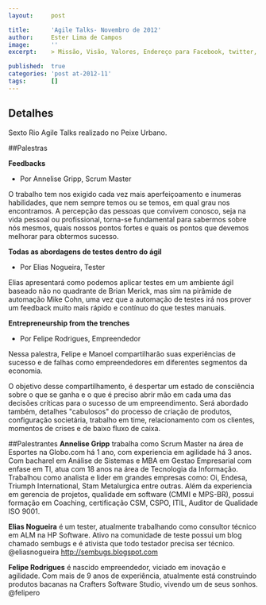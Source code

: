 ```yaml
---
layout:     post

title:      'Agile Talks- Novembro de 2012'
author:     Ester Lima de Campos
image:      ''
excerpt:    > Missão, Visão, Valores, Endereço para Facebook, twitter, grupo no google, etc.

published:  true
categories: 'post at-2012-11'
tags:       []
---
```


## Detalhes

Sexto Rio Agile Talks realizado no Peixe Urbano.

##Palestras

**Feedbacks**
- Por Annelise Gripp, Scrum Master

O trabalho tem nos exigido cada vez mais aperfeiçoamento e inumeras habilidades, que nem sempre temos ou se temos, em qual grau nos encontramos. A percepção das pessoas que convivem conosco, seja na vida pessoal ou profissional, torna-se fundamental para sabermos sobre nós mesmos, quais nossos pontos fortes e quais os pontos que devemos melhorar para obtermos sucesso.

**Todas as abordagens de testes dentro do ágil**
- Por Elias Nogueira, Tester

Elias apresentará como podemos aplicar testes em um ambiente ágil baseado não no quadrante de Brian Merick, mas sim na pirâmide de automação Mike Cohn, uma vez que a automação de testes irá nos prover um feedback muito mais rápido e contínuo do que testes manuais.

**Entrepreneurship from the trenches**
- Por Felipe Rodrigues, Empreendedor

Nessa palestra, Felipe e Manoel compartilharão suas experiências de sucesso e de falhas como empreendedores em diferentes segmentos da economia.

O objetivo desse compartilhamento, é despertar um estado de consciência sobre o que se ganha e o que é preciso abrir mão em cada uma das decisões críticas para o sucesso de um empreendimento.
Será abordado também, detalhes "cabulosos"  do processo de criação de produtos, configuração societária, trabalho em time,  relacionamento com os clientes, momentos de crises e de baixo fluxo de caixa.

##Palestrantes
**Annelise Gripp** trabalha como Scrum Master na área de Esportes na Globo.com há 1 ano, com experiencia em agilidade há 3 anos. Com bacharel em Análise de Sistemas e MBA em Gestao Empresarial com enfase em TI, atua com 18 anos na área de Tecnologia da Informação. Trabalhou como analista e lider em grandes empresas como: Oi, Endesa, Triumph International, Stam Metalurgica entre outras. Além da experiencia em gerencia de projetos, qualidade em software (CMMI e MPS-BR), possui formação em Coaching, certificação CSM, CSPO, ITIL, Auditor de Qualidade ISO 9001.

**Elias Nogueira** é um tester, atualmente trabalhando como consultor técnico em ALM na HP Software. Ativo na comunidade de teste possui um blog chamado sembugs e é ativista que todo testador precisa ser técnico.
@eliasnogueira
http://sembugs.blogspot.com

**Felipe Rodrigues** é nascido empreendedor, viciado em inovação e agilidade. Com mais de 9 anos de experiência, atualmente está construindo produtos bacanas na Crafters Software Studio, vivendo um de seus sonhos.
@felipero

